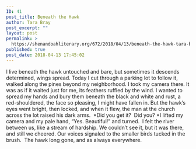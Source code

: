 ```yaml
---
ID: 41
post_title: Beneath the Hawk
author: Tara Bray
post_excerpt: ""
layout: post
permalink: >
  https://shenandoahliterary.org/672/2018/04/13/beneath-the-hawk-tara-bray/
published: true
post_date: 2018-04-13 17:45:02
---
```

I live beneath the hawk untouched and bare, but sometimes it descends determined, wings spread. Today I cut through a parking lot to follow it, walked along the pines beyond my neighborhood. I took my camera there. It was as if it waited just for me, its feathers ruffled by the wind. I wanted to spread my hands and bury them beneath the black and white and rust, a red-shouldered, the face so pleasing, I might have fallen in. But the hawk’s eyes went bright, then locked, and when it flew, the man at the church across the lot raised his dark arms.  *Did you get it?  Did you? *I lifted my camera and my pale hand, “Yes. Beautiful!” and turned.  I felt the river between us, like a stream of hardship. We couldn’t see it, but it was there, and still we cheered. Our voices signaled to the smaller birds tucked in the brush.  The hawk long gone, and as always everywhere.